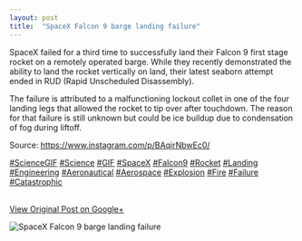 ```yaml
---
layout: post
title:  "SpaceX Falcon 9 barge landing failure"
---
```


SpaceX failed for a third time to successfully land their Falcon 9 first stage
rocket on a remotely operated barge. While they recently demonstrated the
ability to land the rocket vertically on land, their latest seaborn attempt
ended in RUD (Rapid Unscheduled Disassembly).  
  
The failure is attributed to a malfunctioning lockout collet in one of the
four landing legs that allowed the rocket to tip over after touchdown. The
reason for that failure is still unknown but could be ice buildup due to
condensation of fog during liftoff.  
  
Source: <https://www.instagram.com/p/BAqirNbwEc0/>  
  
[#ScienceGIF](https://plus.google.com/s/%23ScienceGIF/posts)
[#Science](https://plus.google.com/s/%23Science/posts)
[#GIF](https://plus.google.com/s/%23GIF/posts)
[#SpaceX](https://plus.google.com/s/%23SpaceX/posts)
[#Falcon9](https://plus.google.com/s/%23Falcon9/posts)
[#Rocket](https://plus.google.com/s/%23Rocket/posts)
[#Landing](https://plus.google.com/s/%23Landing/posts)
[#Engineering](https://plus.google.com/s/%23Engineering/posts)
[#Aeronautical](https://plus.google.com/s/%23Aeronautical/posts)
[#Aerospace](https://plus.google.com/s/%23Aerospace/posts)
[#Explosion](https://plus.google.com/s/%23Explosion/posts)
[#Fire](https://plus.google.com/s/%23Fire/posts)
[#Failure](https://plus.google.com/s/%23Failure/posts)
[#Catastrophic](https://plus.google.com/s/%23Catastrophic/posts)  
﻿

[View Original Post on Google+](https://plus.google.com/+ColinSullender/posts/gJx3B1HUsHZ)

![SpaceX Falcon 9 barge landing failure](/assets/img/2016-01-18-SpaceX-Falcon-9-barge-landing-failure.gif)
